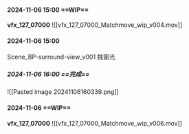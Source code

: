 #### 2024-11-06 15:00 ==WIP==
**vfx_127_07000**
![[vfx_127_07000_Matchmove_wip_v004.mov]]

#### 2024-11-06 15:00 
Scene_BP-surround-view_v001 挑窗光
##### 2024-11-06 16:00 ==完成==
![[Pasted image 20241106160339.png]]

#### 2024-11-06 ==WIP==
**vfx_127_07000**
![[vfx_127_07000_Matchmove_wip_v006.mov]]